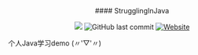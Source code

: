  
<div align="center">    
 #### StrugglingInJava
<br/>

![](https://img.shields.io/badge/language-java-orange.svg)
![GitHub last commit](https://img.shields.io/github/last-commit/google/skia.svg)
[![Website](https://img.shields.io/website-chenbxxx-down-green-red/https/shields.io.svg?label=my-blog)](chenbxxx.top)    

</div>

个人Java学习demo  (〃'▽'〃)


